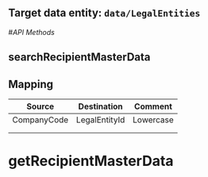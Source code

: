 ## Target data entity: `data/LegalEntities`

#_API Methods_

## searchRecipientMasterData

## Mapping
| Source | Destination | Comment |
|--|--|--|
| CompanyCode | LegalEntityId | Lowercase | 
|  |  |
|  |  |





# getRecipientMasterData

